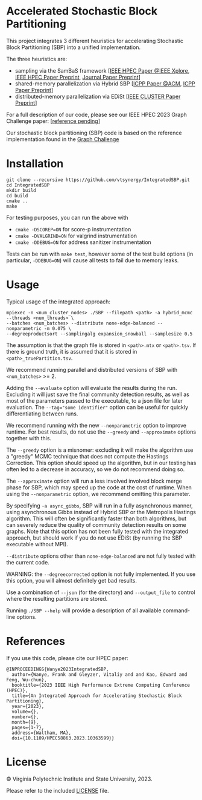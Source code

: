 # Accelerated Stochastic Block Partitioning

This project integrates 3 different heuristics for accelerating Stochastic Block Partitioning (SBP) into a unified implementation.

The three heuristics are:
- sampling via the SamBaS framework [[IEEE HPEC Paper @IEEE Xplore](https://doi-org.ezproxy.lib.vt.edu/10.1109/HPEC.2019.8916542), [IEEE HPEC Paper Preprint](http://synergy.cs.vt.edu/pubs/papers/wanye-fast-block-par-hpec19.pdf), [Journal Paper Preprint](https://arxiv.org/abs/2108.06651)]
- shared-memory parallelization via Hybrid SBP [[ICPP Paper @ACM](https://doi.org/10.1145/3545008.3545058), [ICPP Paper Preprint](http://synergy.cs.vt.edu/pubs/papers/wanye-hybrid-sbp-icpp2022.pdf)]
- distributed-memory parallelization via EDiSt [[IEEE CLUSTER Paper Preprint](https://arxiv.org/abs/2305.18663)]

For a full description of our code, please see our IEEE HPEC 2023 Graph Challenge paper: [[reference pending]()]

Our stochastic block partitioning (SBP) code is based on the reference implementation found in the [Graph Challenge](http://graphchallenge.org)

# Installation

```
git clone --recursive https://github.com/vtsynergy/IntegratedSBP.git
cd IntegratedSBP
mkdir build
cd build
cmake ..
make
```

For testing purposes, you can run the above with 
- `cmake -DSCOREP=ON` for score-p instrumentation
- `cmake -DVALGRIND=ON` for valgrind instrumentation
- `cmake -DDEBUG=ON` for address sanitizer instrumentation

Tests can be run with `make test`, however some of the test build options (in particular, `-DDEBUG=ON`) will cause all tests to fail due to memory leaks.

# Usage

Typical usage of the integrated approach:
```
mpiexec -n <num_cluster_nodes> ./SBP --filepath <path> -a hybrid_mcmc --threads <num_threads> \
--batches <num_batches> --distribute none-edge-balanced --nonparametric -m 0.075 \
--degreeproductsort --samplingalg expansion_snowball --samplesize 0.5
```

The assumption is that the graph file is stored in `<path>.mtx` or `<path>.tsv`. If there is 
ground truth, it is assumed that it is stored in `<path>_truePartition.tsv`. 

We recommend running parallel and distributed versions of SBP with `<num_batches>` >= 2.

Adding the `--evaluate` option will evaluate the results during the run. Excluding it will 
just save the final community detection results, as well as most of the parameters passed to 
the executable, to a json file for later evaluation. The `--tag="some identifier"` option 
can be useful for quickly differentiating between runs.

We recommend running with the new `--nonparametric` option to improve runtime. For best
results, do not use the `--greedy` and `--approximate` options together with this.

The `--greedy` option is a misnomer: excluding it will make the algorithm use a "greedy" 
MCMC technique that does not compute the Hastings Correction. This option should speed up 
the algorithm, but in our testing has often led to a decrease in accuracy, so we do not 
recommend doing so.

The `--approximate` option will run a less involved involved block merge phase for SBP, 
which may speed up the code at the cost of runtime. When using the `--nonparametric`
option, we recommend omitting this parameter.

By specifying `-a async_gibbs`, SBP will run in a fully asynchronous manner, using 
asynchronous Gibbs instead of Hybrid SBP or the Metropolis Hastings algorithm. This will
often be significantly faster than both algorithms, but can severely reduce the quality of
community detection results on some graphs. Note that this option has not been fully tested
with the integrated approach, but should work if you do not use EDiSt (by running the SBP 
executable without MPI).

`--distribute` options other than `none-edge-balanced` are not fully tested with the current
code.

WARNING: the `--degreecorrected` option is not fully implemented. If you use this option,
you will almost definitely get bad results.

Use a combination of `--json` (for the directory) and `--output_file` to control where the
resulting partitions are stored.

Running `./SBP --help` will provide a description of all available command-line options.

# References

If you use this code, please cite our HPEC paper:

```
@INPROCEEDINGS{Wanye2023IntegratedSBP,
  author={Wanye, Frank and Gleyzer, Vitaliy and and Kao, Edward and Feng, Wu-chun},
  booktitle={2023 IEEE High Performance Extreme Computing Conference (HPEC)}, 
  title={An Integrated Approach for Accelerating Stochastic Block Partitioning}, 
  year={2023},
  volume={},
  number={},
  month={9},
  pages={1-7},
  address={Waltham, MA},
  doi={10.1109/HPEC58863.2023.10363599}}
```

# License

&copy; Virginia Polytechnic Institute and State University, 2023.

Please refer to the included [LICENSE](./LICENSE) file.
